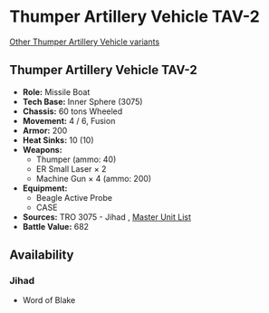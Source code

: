# Thumper Artillery Vehicle TAV-2 

[Other Thumper Artillery Vehicle variants](../thumper_artillery_vehicle.md) 

## Thumper Artillery Vehicle TAV-2 

- **Role:** Missile Boat 
- **Tech Base:** Inner Sphere (3075) 
- **Chassis:** 60 tons Wheeled 
- **Movement:** 4 / 6, Fusion 
- **Armor:** 200 
- **Heat Sinks:** 10 (10) 
- **Weapons:** 
  - Thumper (ammo: 40) 
  - ER Small Laser × 2 
  - Machine Gun × 4 (ammo: 200) 
- **Equipment:** 
  - Beagle Active Probe 
  - CASE 
- **Sources:** TRO 3075 - Jihad , [Master Unit List](http://masterunitlist.info/Unit/Details/3213/thumper-artillery-vehicle-tav-2) 
- **Battle Value:** 682 

## Availability 

### Jihad 

- Word of Blake 

